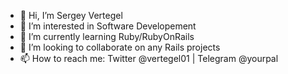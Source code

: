 - 👋 Hi, I’m Sergey Vertegel
- 👀 I’m interested in Software Developement
- 🌱 I’m currently learning Ruby/RubyOnRails
- 💞️ I’m looking to collaborate on any Rails projects
- 📫 How to reach me: Twitter @vertegel01 | Telegram @yourpal

<!---
vrtx01/vrtx01 is a ✨ special ✨ repository because its `README.md` (this file) appears on your GitHub profile.
You can click the Preview link to take a look at your changes.
--->
